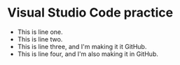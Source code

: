 # Visual Studio Code practice

- This is line one.
- This is line two.
- This is line three, and I'm making it it GitHub.
- This is line four, and I'm also making it in GitHub.
